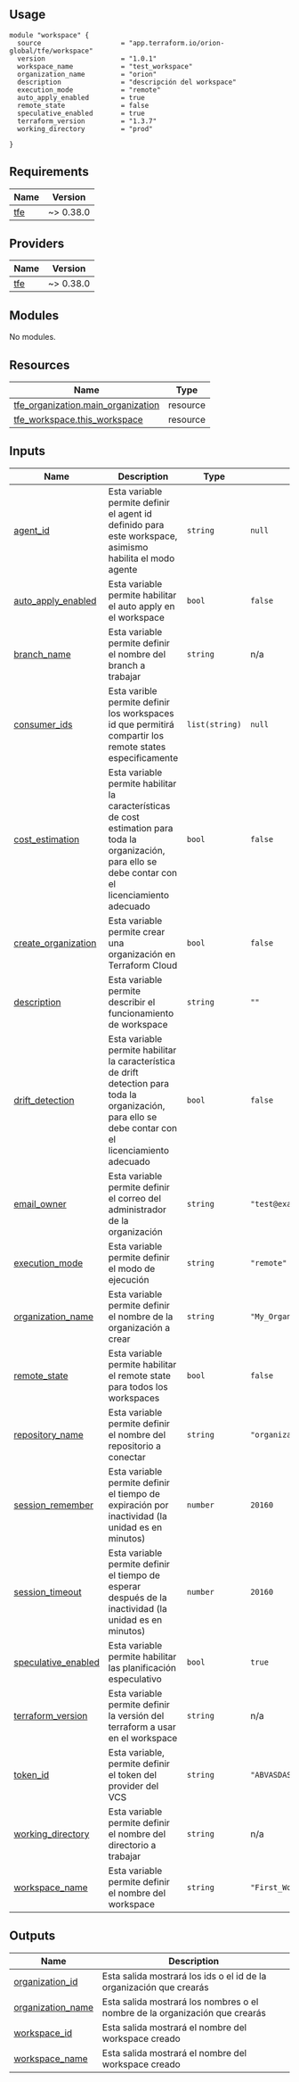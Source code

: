 <!-- BEGIN_TF_DOCS -->
## Usage

```hcl
module "workspace" {
  source                    = "app.terraform.io/orion-global/tfe/workspace"
  version                   = "1.0.1"
  workspace_name            = "test_workspace"
  organization_name         = "orion"
  description               = "descripción del workspace"
  execution_mode            = "remote"
  auto_apply_enabled        = true
  remote_state              = false
  speculative_enabled       = true
  terraform_version         = "1.3.7"
  working_directory         = "prod"

}
```
## Requirements

| Name | Version |
|------|---------|
| <a name="requirement_tfe"></a> [tfe](#requirement\_tfe) | ~> 0.38.0 |

## Providers

| Name | Version |
|------|---------|
| <a name="provider_tfe"></a> [tfe](#provider\_tfe) | ~> 0.38.0 |

## Modules

No modules.

## Resources

| Name | Type |
|------|------|
| [tfe_organization.main_organization](https://registry.terraform.io/providers/hashicorp/tfe/latest/docs/resources/organization) | resource |
| [tfe_workspace.this_workspace](https://registry.terraform.io/providers/hashicorp/tfe/latest/docs/resources/workspace) | resource |

## Inputs

| Name | Description | Type | Default | Required |
|------|-------------|------|---------|:--------:|
| <a name="input_agent_id"></a> [agent\_id](#input\_agent\_id) | Esta variable permite definir el agent id definido para este workspace, asimismo habilita el modo agente | `string` | `null` | no |
| <a name="input_auto_apply_enabled"></a> [auto\_apply\_enabled](#input\_auto\_apply\_enabled) | Esta variable permite habilitar el auto apply en el workspace | `bool` | `false` | no |
| <a name="input_branch_name"></a> [branch\_name](#input\_branch\_name) | Esta variable permite definir el nombre del branch a trabajar | `string` | n/a | yes |
| <a name="input_consumer_ids"></a> [consumer\_ids](#input\_consumer\_ids) | Esta varible permite definir los workspaces id que permitirá compartir los remote states especificamente | `list(string)` | `null` | no |
| <a name="input_cost_estimation"></a> [cost\_estimation](#input\_cost\_estimation) | Esta variable permite habilitar la características de cost estimation para toda la organización, para ello se debe contar con el licenciamiento adecuado | `bool` | `false` | no |
| <a name="input_create_organization"></a> [create\_organization](#input\_create\_organization) | Esta variable permite crear una organización en Terraform Cloud | `bool` | `false` | no |
| <a name="input_description"></a> [description](#input\_description) | Esta variable permite describir el funcionamiento de workspace | `string` | `""` | no |
| <a name="input_drift_detection"></a> [drift\_detection](#input\_drift\_detection) | Esta variable permite habilitar la característica de drift detection para toda la organización, para ello se debe contar con el licenciamiento adecuado | `bool` | `false` | no |
| <a name="input_email_owner"></a> [email\_owner](#input\_email\_owner) | Esta variable permite definir el correo del administrador de la organización | `string` | `"test@example.com"` | no |
| <a name="input_execution_mode"></a> [execution\_mode](#input\_execution\_mode) | Esta variable permite definir el modo de ejecución | `string` | `"remote"` | no |
| <a name="input_organization_name"></a> [organization\_name](#input\_organization\_name) | Esta variable permite definir el nombre de la organización a crear | `string` | `"My_Organization_Terraform"` | no |
| <a name="input_remote_state"></a> [remote\_state](#input\_remote\_state) | Esta variable permite habilitar el remote state para todos los workspaces | `bool` | `false` | no |
| <a name="input_repository_name"></a> [repository\_name](#input\_repository\_name) | Esta variable permite definir el nombre del repositorio a conectar | `string` | `"organization/repositorio"` | no |
| <a name="input_session_remember"></a> [session\_remember](#input\_session\_remember) | Esta variable permite definir el tiempo de expiración por inactividad (la unidad es en minutos) | `number` | `20160` | no |
| <a name="input_session_timeout"></a> [session\_timeout](#input\_session\_timeout) | Esta variable permite definir el tiempo de esperar después de la inactividad (la unidad es en minutos) | `number` | `20160` | no |
| <a name="input_speculative_enabled"></a> [speculative\_enabled](#input\_speculative\_enabled) | Esta variable permite habilitar las planificación especulativo | `bool` | `true` | no |
| <a name="input_terraform_version"></a> [terraform\_version](#input\_terraform\_version) | Esta variable permite definir la versión del terraform a usar en el workspace | `string` | n/a | yes |
| <a name="input_token_id"></a> [token\_id](#input\_token\_id) | Esta variable, permite definir el token del provider del VCS | `string` | `"ABVASDASDASD123131ad13123"` | no |
| <a name="input_working_directory"></a> [working\_directory](#input\_working\_directory) | Esta variable permite definir el nombre del directorio a trabajar | `string` | n/a | yes |
| <a name="input_workspace_name"></a> [workspace\_name](#input\_workspace\_name) | Esta variable permite definir el nombre del workspace | `string` | `"First_Workspace"` | no |

## Outputs

| Name | Description |
|------|-------------|
| <a name="output_organization_id"></a> [organization\_id](#output\_organization\_id) | Esta salida mostrará los ids o el id de la organización que crearás |
| <a name="output_organization_name"></a> [organization\_name](#output\_organization\_name) | Esta salida mostrará los nombres o el nombre de la organización que crearás |
| <a name="output_workspace_id"></a> [workspace\_id](#output\_workspace\_id) | Esta salida mostrará el nombre del workspace creado |
| <a name="output_workspace_name"></a> [workspace\_name](#output\_workspace\_name) | Esta salida mostrará el nombre del workspace creado |
<!-- END_TF_DOCS -->